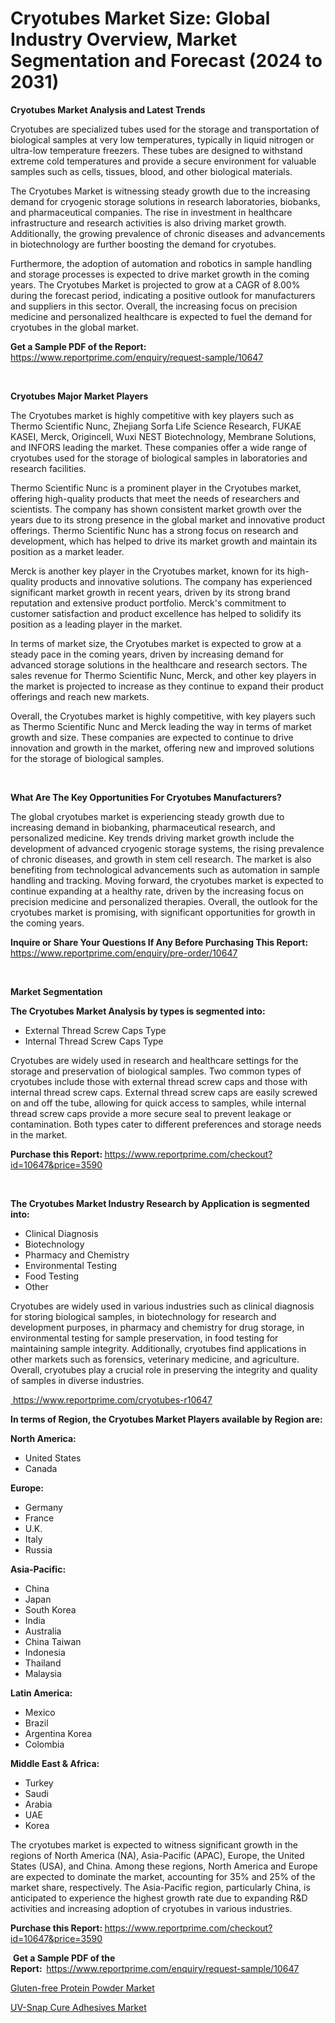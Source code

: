 <p><h1>Cryotubes Market Size: Global Industry Overview, Market Segmentation and Forecast (2024 to 2031)</h1></p><p><strong>Cryotubes Market Analysis and Latest Trends</strong></p>
<p><p>Cryotubes are specialized tubes used for the storage and transportation of biological samples at very low temperatures, typically in liquid nitrogen or ultra-low temperature freezers. These tubes are designed to withstand extreme cold temperatures and provide a secure environment for valuable samples such as cells, tissues, blood, and other biological materials.</p><p>The Cryotubes Market is witnessing steady growth due to the increasing demand for cryogenic storage solutions in research laboratories, biobanks, and pharmaceutical companies. The rise in investment in healthcare infrastructure and research activities is also driving market growth. Additionally, the growing prevalence of chronic diseases and advancements in biotechnology are further boosting the demand for cryotubes.</p><p>Furthermore, the adoption of automation and robotics in sample handling and storage processes is expected to drive market growth in the coming years. The Cryotubes Market is projected to grow at a CAGR of 8.00% during the forecast period, indicating a positive outlook for manufacturers and suppliers in this sector. Overall, the increasing focus on precision medicine and personalized healthcare is expected to fuel the demand for cryotubes in the global market.</p></p>
<p><strong>Get a Sample PDF of the Report:&nbsp;</strong> <a href="https://www.reportprime.com/enquiry/request-sample/10647">https://www.reportprime.com/enquiry/request-sample/10647</a></p>
<p>&nbsp;</p>
<p><strong>Cryotubes Major Market Players</strong></p>
<p><p>The Cryotubes market is highly competitive with key players such as Thermo Scientific Nunc, Zhejiang Sorfa Life Science Research, FUKAE KASEI, Merck, Origincell, Wuxi NEST Biotechnology, Membrane Solutions, and INFORS leading the market. These companies offer a wide range of cryotubes used for the storage of biological samples in laboratories and research facilities.</p><p>Thermo Scientific Nunc is a prominent player in the Cryotubes market, offering high-quality products that meet the needs of researchers and scientists. The company has shown consistent market growth over the years due to its strong presence in the global market and innovative product offerings. Thermo Scientific Nunc has a strong focus on research and development, which has helped to drive its market growth and maintain its position as a market leader.</p><p>Merck is another key player in the Cryotubes market, known for its high-quality products and innovative solutions. The company has experienced significant market growth in recent years, driven by its strong brand reputation and extensive product portfolio. Merck's commitment to customer satisfaction and product excellence has helped to solidify its position as a leading player in the market.</p><p>In terms of market size, the Cryotubes market is expected to grow at a steady pace in the coming years, driven by increasing demand for advanced storage solutions in the healthcare and research sectors. The sales revenue for Thermo Scientific Nunc, Merck, and other key players in the market is projected to increase as they continue to expand their product offerings and reach new markets.</p><p>Overall, the Cryotubes market is highly competitive, with key players such as Thermo Scientific Nunc and Merck leading the way in terms of market growth and size. These companies are expected to continue to drive innovation and growth in the market, offering new and improved solutions for the storage of biological samples.</p></p>
<p>&nbsp;</p>
<p><strong>What Are The Key Opportunities For Cryotubes Manufacturers?</strong></p>
<p><p>The global cryotubes market is experiencing steady growth due to increasing demand in biobanking, pharmaceutical research, and personalized medicine. Key trends driving market growth include the development of advanced cryogenic storage systems, the rising prevalence of chronic diseases, and growth in stem cell research. The market is also benefiting from technological advancements such as automation in sample handling and tracking. Moving forward, the cryotubes market is expected to continue expanding at a healthy rate, driven by the increasing focus on precision medicine and personalized therapies. Overall, the outlook for the cryotubes market is promising, with significant opportunities for growth in the coming years.</p></p>
<p><strong>Inquire or Share Your Questions If Any Before Purchasing This Report:</strong> <a href="https://www.reportprime.com/enquiry/pre-order/10647">https://www.reportprime.com/enquiry/pre-order/10647</a></p>
<p>&nbsp;</p>
<p><strong>Market Segmentation</strong></p>
<p><strong>The Cryotubes Market Analysis by types is segmented into:</strong></p>
<p><ul><li>External Thread Screw Caps Type</li><li>Internal Thread Screw Caps Type</li></ul></p>
<p><p>Cryotubes are widely used in research and healthcare settings for the storage and preservation of biological samples. Two common types of cryotubes include those with external thread screw caps and those with internal thread screw caps. External thread screw caps are easily screwed on and off the tube, allowing for quick access to samples, while internal thread screw caps provide a more secure seal to prevent leakage or contamination. Both types cater to different preferences and storage needs in the market.</p></p>
<p><strong>Purchase this Report:&nbsp;</strong><a href="https://www.reportprime.com/checkout?id=10647&price=3590">https://www.reportprime.com/checkout?id=10647&price=3590</a></p>
<p>&nbsp;</p>
<p><strong>The Cryotubes Market Industry Research by Application is segmented into:</strong></p>
<p><ul><li>Clinical Diagnosis</li><li>Biotechnology</li><li>Pharmacy and Chemistry</li><li>Environmental Testing</li><li>Food Testing</li><li>Other</li></ul></p>
<p><p>Cryotubes are widely used in various industries such as clinical diagnosis for storing biological samples, in biotechnology for research and development purposes, in pharmacy and chemistry for drug storage, in environmental testing for sample preservation, in food testing for maintaining sample integrity. Additionally, cryotubes find applications in other markets such as forensics, veterinary medicine, and agriculture. Overall, cryotubes play a crucial role in preserving the integrity and quality of samples in diverse industries.</p></p>
<p><a href="https://www.reportprime.com/cryotubes-r10647">&nbsp;https://www.reportprime.com/cryotubes-r10647</a></p>
<p><strong>In terms of Region, the Cryotubes Market Players available by Region are:</strong></p>
<p>
    <p> <strong> North America: </strong>
        <ul>
            <li>United States</li>
            <li>Canada</li>
        </ul>
        </p> 
    <p> <strong> Europe: </strong>
        <ul>
            <li>Germany</li>
            <li>France</li>
            <li>U.K.</li>
            <li>Italy</li>
            <li>Russia</li>
        </ul>
        </p> 
    <p> <strong> Asia-Pacific: </strong>
        <ul>
            <li>China</li>
            <li>Japan</li>
            <li>South Korea</li>
            <li>India</li>
            <li>Australia</li>
            <li>China Taiwan</li>
            <li>Indonesia</li>
            <li>Thailand</li>
            <li>Malaysia</li>
        </ul>
        </p> 
    <p> <strong> Latin America: </strong>
        <ul>
            <li>Mexico</li>
            <li>Brazil</li>
            <li>Argentina Korea</li>
            <li>Colombia</li>
        </ul>
        </p> 
    <p> <strong> Middle East & Africa: </strong>
        <ul>
            <li>Turkey</li>
            <li>Saudi</li>
            <li>Arabia</li>
            <li>UAE</li>
            <li>Korea</li>
        </ul>
    </p>
    </p>
<p><p>The cryotubes market is expected to witness significant growth in the regions of North America (NA), Asia-Pacific (APAC), Europe, the United States (USA), and China. Among these regions, North America and Europe are expected to dominate the market, accounting for 35% and 25% of the market share, respectively. The Asia-Pacific region, particularly China, is anticipated to experience the highest growth rate due to expanding R&D activities and increasing adoption of cryotubes in various industries.</p></p>
<p><strong>Purchase this Report: </strong><a href="https://www.reportprime.com/checkout?id=10647&price=3590">https://www.reportprime.com/checkout?id=10647&price=3590</a></p>
<p>&nbsp;<strong>Get a Sample PDF of the Report:&nbsp;&nbsp;</strong><a href="https://www.reportprime.com/enquiry/request-sample/10647">https://www.reportprime.com/enquiry/request-sample/10647</a></p>
<p><strong></strong></p>
<p><p><a href="https://view.publitas.com/reportprime-1/gluten-free-protein-powder-market-size-cagr-trends-2024-2030/">Gluten-free Protein Powder Market</a></p><p><a href="https://view.publitas.com/reportprime-1/uv-snap-cure-adhesives-market-outlook-industry-overview-and-forecast-2024-to-2031/">UV-Snap Cure Adhesives Market</a></p></p>